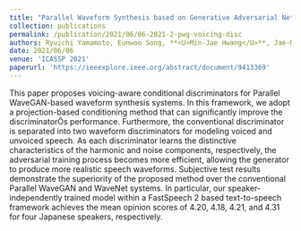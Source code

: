 ```yaml
---
title: "Parallel Waveform Synthesis based on Generative Adversarial Networks with Voicing-aware Conditional Discriminators"
collection: publications
permalink: /publication/2021/06/06-2021-2-pwg-voicing-disc
authors: Ryuichi Yamamoto, Eunwoo Song, **<U>Min-Jae Hwang</U>**, Jae-Min Kim
date: 2021/06/06
venue: 'ICASSP 2021'
paperurl: 'https://ieeexplore.ieee.org/abstract/document/9413369'
---
```

This paper proposes voicing-aware conditional discriminators for Parallel WaveGAN-based waveform synthesis systems. In this framework, we adopt a projection-based conditioning method that can significantly improve the discriminatorÕs performance. Furthermore, the conventional discriminator is separated into two waveform discriminators for modeling voiced and unvoiced speech. As each discriminator learns the distinctive characteristics of the harmonic and noise components, respectively, the adversarial training process becomes more efficient, allowing the generator to produce more realistic speech waveforms. Subjective test results demonstrate the superiority of the proposed method over the conventional Parallel WaveGAN and WaveNet systems. In particular, our speaker-independently trained model within a FastSpeech 2 based text-to-speech framework achieves the mean opinion scores of 4.20, 4.18, 4.21, and 4.31 for four Japanese speakers, respectively.
